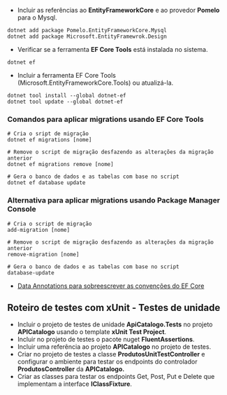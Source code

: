 - Incluir as referências ao **EntityFrameworkCore** e ao provedor **Pomelo** para o Mysql.

~~~
dotnet add package Pomelo.EntityFrameworkCore.Mysql
dotnet add package Microsoft.EntityFramewrok.Design
~~~

- Verificar se a ferramenta **EF Core Tools** está instalada no sistema.

~~~
dotnet ef
~~~

- Incluir a ferramenta EF Core Tools (Microsoft.EntityFrameworkCore.Tools) ou atualizá-la.

~~~
dotnet tool install --global dotnet-ef
dotnet tool update --global dotnet-ef
~~~

### Comandos para aplicar migrations usando EF Core Tools

~~~
# Cria o sript de migração
dotnet ef migrations [nome]

# Remove o script de migração desfazendo as alterações da migração anterior
dotnet ef migrations remove [nome]

# Gera o banco de dados e as tabelas com base no script
dotnet ef database update
~~~

### Alternativa para aplicar migrations usando Package Manager Console

~~~
# Cria o script de migração
add-migration [nome]

# Remove o script de migração desfazendo as alterações da migração anterior
remove-migration [nome]

# Gera o banco de dados e as tabelas com base no script
database-update
~~~

+ [Data Annotations para sobreescrever as convenções do EF Core](Documentacao/convencoes-do-entity-framework-core.md)

## Roteiro de testes com xUnit - Testes de unidade

- Incluir o projeto de testes de unidade **ApiCatalogo.Tests** no projeto **APICatalogo** usando o template **xUnit Test Project**.
- Incluir no projeto de testes o pacote nuget **FluentAssertions**.
- Incluir uma referência ao projeto **APICatalogo** no projeto de testes.
- Criar no projeto de testes a classe **ProdutosUnitTestController** e configurar o ambiente para testar os endpoints do controlador **ProdutosController** da **APICatalogo.**
- Criar as classes para testar os endpoints Get, Post, Put e Delete que implementam a interface **IClassFixture<ProdutosUnitTestController>**.
